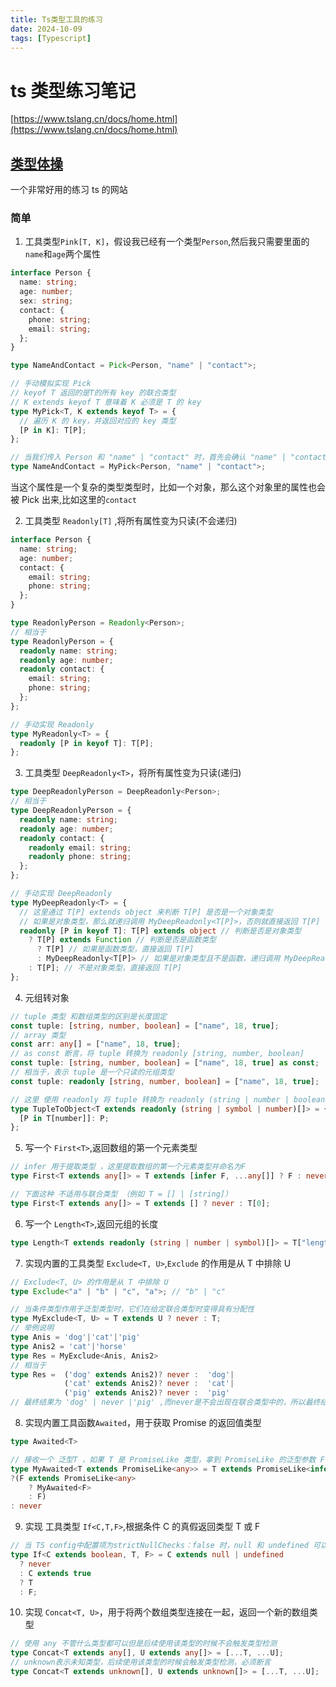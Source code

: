 ```yaml
---
title: Ts类型工具的练习
date: 2024-10-09
tags: [Typescript]
---
```

# ts 类型练习笔记

[https://www.tslang.cn/docs/home.html](https://www.tslang.cn/docs/home.html)

## [类型体操](https://typeroom.cn/problems/all)

一个非常好用的练习 ts 的网站

### 简单

1. 工具类型`Pink[T, K]`，假设我已经有一个类型`Person`,然后我只需要里面的`name`和`age`两个属性

```ts
interface Person {
  name: string;
  age: number;
  sex: string;
  contact: {
    phone: string;
    email: string;
  };
}

type NameAndContact = Pick<Person, "name" | "contact">;

// 手动模拟实现 Pick
// keyof T 返回的是T的所有 key 的联合类型
// K extends keyof T 意味着 K 必须是 T 的 key
type MyPick<T, K extends keyof T> = {
  // 遍历 K 的 key，并返回对应的 key 类型
  [P in K]: T[P];
};

// 当我们传入 Person 和 "name" | "contact" 时，首先会确认 "name" | "contact" 是 Person 的 key，然后返回一个对象类型，这个对象类型包含 "name" 和 "contact" 两个属性，属性类型分别是 Person 中对应的类型。
type NameAndContact = MyPick<Person, "name" | "contact">;
```

当这个属性是一个复杂的类型类型时，比如一个对象，那么这个对象里的属性也会被 Pick 出来,比如这里的`contact`

2. 工具类型 `Readonly[T]` ,将所有属性变为只读(不会递归)

```ts
interface Person {
  name: string;
  age: number;
  contact: {
    email: string;
    phone: string;
  };
}

type ReadonlyPerson = Readonly<Person>;
// 相当于
type ReadonlyPerson = {
  readonly name: string;
  readonly age: number;
  readonly contact: {
    email: string;
    phone: string;
  };
};

// 手动实现 Readonly
type MyReadonly<T> = {
  readonly [P in keyof T]: T[P];
};
```

3. 工具类型 `DeepReadonly<T>`，将所有属性变为只读(递归)

```ts
type DeepReadonlyPerson = DeepReadonly<Person>;
// 相当于
type DeepReadonlyPerson = {
  readonly name: string;
  readonly age: number;
  readonly contact: {
    readonly email: string;
    readonly phone: string;
  };
};

// 手动实现 DeepReadonly
type MyDeepReadonly<T> = {
  // 这里通过 T[P] extends object 来判断 T[P] 是否是一个对象类型
  // 如果是对象类型，那么就递归调用 MyDeepReadonly<T[P]>，否则就直接返回 T[P]
  readonly [P in keyof T]: T[P] extends object // 判断是否是对象类型
    ? T[P] extends Function // 判断是否是函数类型
      ? T[P] // 如果是函数类型，直接返回 T[P]
      : MyDeepReadonly<T[P]> // 如果是对象类型且不是函数，递归调用 MyDeepReadonly<T[P]>
    : T[P]; // 不是对象类型，直接返回 T[P]
};
```

4. 元组转对象

```ts
// tuple 类型 和数组类型的区别是长度固定
const tuple: [string, number, boolean] = ["name", 18, true];
// array 类型
const arr: any[] = ["name", 18, true];
// as const 断言，将 tuple 转换为 readonly [string, number, boolean]
const tuple: [string, number, boolean] = ["name", 18, true] as const;
// 相当于，表示 tuple 是一个只读的元组类型
const tuple: readonly [string, number, boolean] = ["name", 18, true];

// 这里 使用 readonly 将 tuple 转换为 readonly (string | number | boolean)[],表示 tuple 是一个只读的元组类型
type TupleToObject<T extends readonly (string | symbol | number)[]> = {
  [P in T[number]]: P;
};
```

5.  写一个 `First<T>`,返回数组的第一个元素类型

```ts
// infer 用于提取类型 ，这里提取数组的第一个元素类型并命名为F
type First<T extends any[]> = T extends [infer F, ...any[]] ? F : never;

// 下面这种 不适用与联合类型 （例如 T = [] | [string]）
type First<T extends any[]> = T extends [] ? never : T[0];
```

6. 写一个 `Length<T>`,返回元组的长度

```ts
type Length<T extends readonly (string | number | symbol)[]> = T["length"];
```

7. 实现内置的工具类型 `Exclude<T, U>`,`Exclude` 的作用是从 T 中排除 U

```ts
// Exclude<T, U> 的作用是从 T 中排除 U
type Exclude<"a" | "b" | "c", "a">; // "b" | "c"

// 当条件类型作用于泛型类型时，它们在给定联合类型时变得具有分配性
type MyExclude<T, U> = T extends U ? never : T;
// 举例说明
type Anis = 'dog'|'cat'|'pig'
type Anis2 = 'cat'|'horse'
type Res = MyExclude<Anis, Anis2>
// 相当于
type Res =  ('dog' extends Anis2)? never :  'dog'|
            ('cat' extends Anis2)? never :  'cat'|
            ('pig' extends Anis2)? never :  'pig'
// 最终结果为 'dog' | never |'pig' ,而never是不会出现在联合类型中的，所以最终结果为 'dog' | 'pig'

```

8. 实现内置工具函数`Awaited`，用于获取 Promise 的返回值类型

```ts
type Awaited<T>

// 接收一个 泛型T ，如果 T 是 PromiseLike 类型，拿到 PromiseLike 的泛型参数 F，判断 F 是否是 PromiseLike 类型，如果是，则递归调用 Awaited<F>，否则返回 F 如果T 不是 PromiseLike 类型，则返回 never
type MyAwaited<T extends PromiseLike<any>> = T extends PromiseLike<infer F>
?(F extends PromiseLike<any>
    ? MyAwaited<F>
    : F)
: never
```

9. 实现 工具类型 `If<C,T,F>`,根据条件 C 的真假返回类型 T 或 F

```ts
// 当 TS config中配置项为strictNullChecks：false 时，null 和 undefined 可以赋值给任何类型，所以需要 先 排除 null 和 undefined
type If<C extends boolean, T, F> = C extends null | undefined
  ? never
  : C extends true
  ? T
  : F;
```

10. 实现 `Concat<T, U>`，用于将两个数组类型连接在一起，返回一个新的数组类型

```ts
// 使用 any 不管什么类型都可以但是后续使用该类型的时候不会触发类型检测
type Concat<T extends any[], U extends any[]> = [...T, ...U];
// unknown表示未知类型，后续使用该类型的时候会触发类型检测，必须断言
type Concat<T extends unknown[], U extends unknown[]> = [...T, ...U];
```
